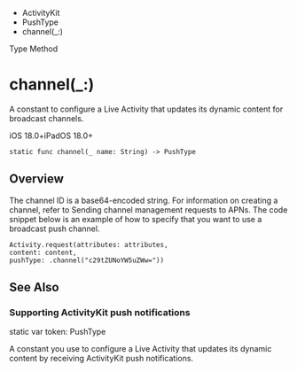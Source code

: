 

- ActivityKit
- PushType
-  channel(\_:) 

Type Method

# channel(\_:)

A constant to configure a Live Activity that updates its dynamic content for broadcast channels.

iOS 18.0+iPadOS 18.0+

``` source
static func channel(_ name: String) -> PushType
```

## Overview

The channel ID is a base64-encoded string. For information on creating a channel, refer to Sending channel management requests to APNs. The code snippet below is an example of how to specify that you want to use a broadcast push channel.

```
Activity.request(attributes: attributes, 
content: content,
pushType: .channel("c29tZUNoYW5uZWw="))
```

## See Also

### Supporting ActivityKit push notifications

static var token: PushType

A constant you use to configure a Live Activity that updates its dynamic content by receiving ActivityKit push notifications.

